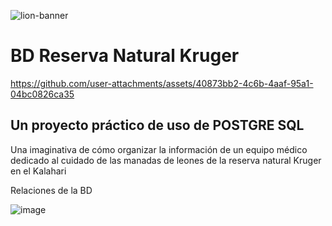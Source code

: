 ![lion-banner](https://github.com/user-attachments/assets/6e980f01-ec1f-41cd-a7cb-5af8437a8b09)

<h1>BD Reserva Natural Kruger</h1>



https://github.com/user-attachments/assets/40873bb2-4c6b-4aaf-95a1-04bc0826ca35



<h2>Un proyecto práctico de uso de POSTGRE SQL</h2>
<p>Una imaginativa de cómo organizar la información de un equipo médico dedicado al cuidado de las manadas de leones de la reserva natural Kruger en el Kalahari</p>

<p>Relaciones de la BD</p>

![image](https://github.com/user-attachments/assets/f33dc1ad-b9c6-4497-b2e7-94e1f73c7a83)

